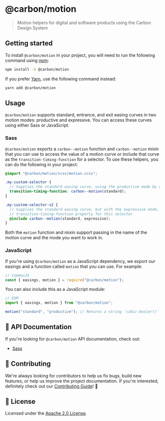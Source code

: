 # @carbon/motion

> Motion helpers for digital and software products using the Carbon Design System

## Getting started

To install `@carbon/motion` in your project, you will need to run the following command using [npm](https://www.npmjs.com/):

```bash
npm install -S @carbon/motion
```

If you prefer [Yarn](https://yarnpkg.com/en/), use the following command
instead:

```bash
yarn add @carbon/motion
```

## Usage

`@carbon/motion` supports standard, entrance, and exit easing curves in two
motion modes: productive and expressive. You can access these curves using
either Sass or JavaScript.

### Sass

`@carbon/motion` exports a `carbon--motion` function and `carbon--motion` mixin
that you can use to access the value of a motion curve or include that curve as
the `transition-timing-function` for a selector. To use these helpers, you can
do the following in your project:

```scss
@import "@carbon/motion/scss/motion.scss";

.my-custom-selector {
  // Supplies the standard easing curve, using the productive mode by default
  transition-timing-function: carbon--motion(standard);
}

.my-custom-selector-v2 {
  // Supplies the standard easing curve, but with the expressive mode, on the
  // transition-timing-function property for this selector
  @include carbon--motion(standard, expressive);
}
```

Both the `motion` function and mixin support passing in the name of the motion
curve and the mode you want to work in.

### JavaScript

If you're using `@carbon/motion` as a JavaScript dependency, we export our
easings and a function called `motion` that you can use. For example:

```js
// CommonJS
const { easings, motion } = require("@carbon/motion");
```

You can also include this as a JavaScript module:

```js
// ESM
import { easings, motion } from "@carbon/motion";

motion("standard", "productive"); // Returns a string `cubic-bezier()` function
```

## 📖 API Documentation

If you're looking for `@carbon/motion` API documentation, check out:

- [Sass](./docs/sass.md)

## 🙌 Contributing

We're always looking for contributors to help us fix bugs, build new features, or help us improve the project documentation. If you're interested, definitely check out our [Contributing Guide](/.github/CONTRIBUTING.md)! 👀

## 📝 License

Licensed under the [Apache 2.0 License](/LICENSE).
